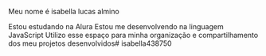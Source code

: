 Meu nome é isabella lucas almino

Estou estudando na Alura
Estou me desenvolvendo na linguagem JavaScript
Utilizo esse espaço para minha organização e compartilhamento dos meu projetos desenvolvidos# isabella438750
